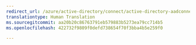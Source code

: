 ```yaml
---
redirect_url: /azure/active-directory/connect/active-directory-aadconnect-federation-compatibility
translationtype: Human Translation
ms.sourcegitcommit: aa20b20c86763791eb579883b5273ea79cc714b5
ms.openlocfilehash: 422732f9809f0defd738654f70f3bba4b5e259f0

---
```




<!--HONumber=Dec16_HO3-->


